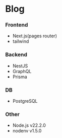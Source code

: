 # Blog

### Frontend

- Next.js(pages router)
- tailwind

### Backend

- NestJS
- GraphQL
- Prisma

### DB

- PostgreSQL

### Other

- Node.js v22.2.0
- nodenv v1.5.0
